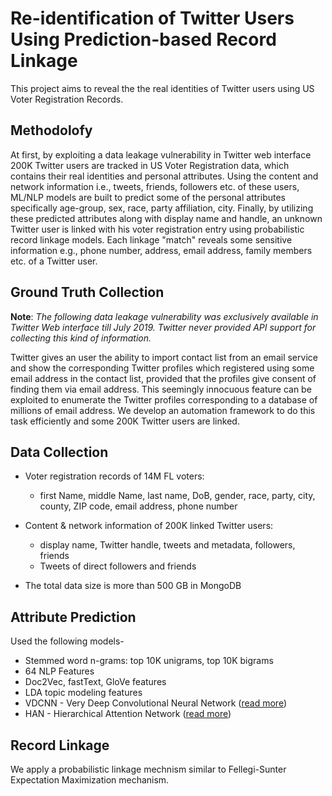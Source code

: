 # Re-identification of Twitter Users Using Prediction-based Record Linkage
This project aims to reveal the the real identities of Twitter users using US Voter Registration Records.

## Methodolofy

At first, by exploiting a data leakage vulnerability in Twitter web interface 200K Twitter users are tracked in US Voter Registration data, which contains their real identities and personal attributes. Using the content and network information i.e., tweets, friends, followers etc. of these users, ML/NLP models are built to predict some of the personal attributes specifically age-group, sex, race, party affiliation, city. Finally, by utilizing these predicted attributes along with display name and handle, an unknown Twitter user is linked with his voter registration entry using probabilistic record linkage models. Each linkage "match" reveals some sensitive information e.g., phone number, address, email address, family members etc. of a Twitter user. 

## Ground Truth Collection

**Note**: *The following data leakage vulnerability was exclusively available in Twitter Web interface till July 2019. Twitter never provided API support for collecting this kind of information.*

Twitter gives an user the ability to import contact list from an email service and show the corresponding Twitter profiles which registered using some email address in the contact list, provided that the profiles give consent of finding them via email address. This seemingly innocuous feature can be exploited to enumerate the Twitter profiles corresponding to a database of millions of email address. We develop an automation framework to do this task efficiently and some 200K Twitter users are linked. 

## Data Collection

* Voter registration records of 14M FL voters:

  - first Name, middle Name, last name, DoB, gender, race, party, city, county, ZIP code, email address, phone number

* Content & network information of 200K linked Twitter users:

  - display name, Twitter handle, tweets and metadata, followers, friends
  - Tweets of direct followers and friends
  
* The total data size is more than 500 GB in MongoDB
  

## Attribute Prediction

Used the following models-

* Stemmed word n-grams: top 10K unigrams, top 10K bigrams
* 64 NLP Features
* Doc2Vec, fastText, GloVe features
* LDA topic modeling features
* VDCNN - Very Deep Convolutional Neural Network ([read more](https://arxiv.org/abs/1606.01781)) 
* HAN - Hierarchical Attention Network ([read more](https://www.aclweb.org/anthology/N16-1174/))

## Record Linkage

We apply a probabilistic linkage mechnism similar to Fellegi-Sunter Expectation Maximization mechanism.


